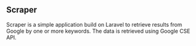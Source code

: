 ## Scraper

Scraper is a simple application build on Laravel to retrieve results from Google by one or more keywords. The data is retrieved using Google CSE API.
